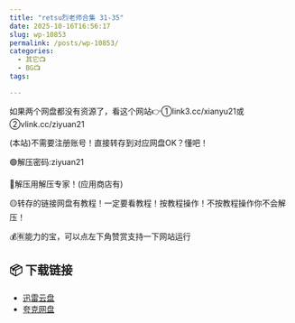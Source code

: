 ```yaml
---
title: "retsu烈老师合集 31-35"
date: 2025-10-16T16:56:17
slug: wp-10853
permalink: /posts/wp-10853/
categories:
  - 其它📺
  - BG📺
tags:

---
```


如果两个网盘都没有资源了，看这个网站👉①link3.cc/xianyu21或②vlink.cc/ziyuan21

(本站)不需要注册账号！直接转存到对应网盘OK？懂吧！

🟢解压密码:ziyuan21

🔵解压用解压专家！(应用商店有)

🟡转存的链接网盘有教程！一定要看教程！按教程操作！不按教程操作你不会解压！

💰🈶能力的宝，可以点左下角赞赏支持一下网站运行

## 📦 下载链接
- [迅雷云盘](https://blziyuan21.com/pay-download/10853?key=a4f6e450f8&down_id=0)
- [夸克网盘](https://blziyuan21.com/pay-download/10853?key=a4f6e450f8&down_id=1)

